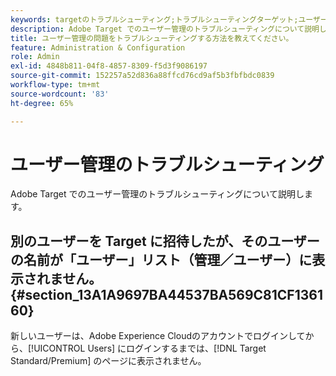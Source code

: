 ```yaml
---
keywords: targetのトラブルシューティング;トラブルシューティングターゲット;ユーザー;ユーザー管理
description: Adobe Target でのユーザー管理のトラブルシューティングについて説明します。
title: ユーザー管理の問題をトラブルシューティングする方法を教えてください。
feature: Administration & Configuration
role: Admin
exl-id: 4848b811-04f8-4857-8309-f5d3f9086197
source-git-commit: 152257a52d836a88ffcd76cd9af5b3fbfbdc0839
workflow-type: tm+mt
source-wordcount: '83'
ht-degree: 65%

---
```


# ユーザー管理のトラブルシューティング

Adobe Target でのユーザー管理のトラブルシューティングについて説明します。

## 別のユーザーを Target に招待したが、そのユーザーの名前が「ユーザー」リスト（管理／ユーザー）に表示されません。 {#section_13A1A9697BA44537BA569C81CF136160}

新しいユーザーは、Adobe Experience Cloudのアカウントでログインしてから、[!UICONTROL Users] にログインするまでは、[!DNL Target Standard/Premium] のページに表示されません。
